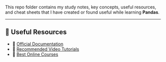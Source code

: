 This repo folder contains my study notes, key concepts, useful resources, and cheat sheets that I have created or found useful while learning **Pandas**.  

---

## **🔗 Useful Resources**
- 📘 [Official Documentation](https://pandas.pydata.org/docs/user_guide/index.html)  
- 🎥 [Recommended Video Tutorials](https://www.youtube.com/watch?v=RhEjmHeDNoA&t=1663s)  
- 📝 [Best Online Courses](https://colab.research.google.com/github/google/eng-edu/blob/main/ml/cc/exercises/pandas_dataframe_ultraquick_tutorial.ipynb?utm_source=mlcc&utm_campaign=colab-external&utm_medium=referral&utm_content=mlcc-prework&hl=en)  
